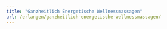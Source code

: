 ```yaml
---
title: "Ganzheitlich Energetische Wellnessmassagen"
url: /erlangen/ganzheitlich-energetische-wellnessmassagen/
---
```

